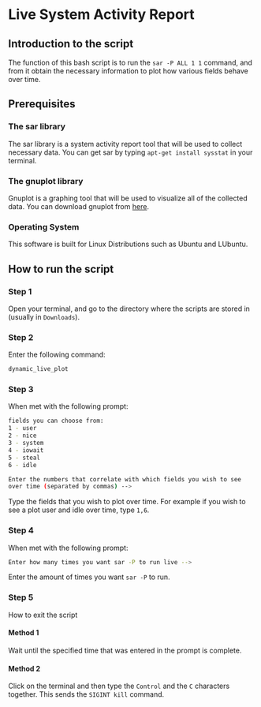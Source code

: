 # Live System Activity Report

## Introduction to the script

The function of this bash script is to run the `sar -P ALL 1 1` command, and from it obtain the necessary information to plot how various fields behave over time.

## Prerequisites

### The sar library

The sar library is a system activity report tool that will be used to collect necessary data.
You can get sar by typing `apt-get install sysstat` in your terminal.

### The gnuplot library

Gnuplot is a graphing tool that will be used to visualize all of the collected data.
You can download gnuplot from [here](https://sourceforge.net/projects/gnuplot/files/gnuplot/).

### Operating System

This software is built for Linux Distributions such as Ubuntu and LUbuntu.

## How to run the script

### Step 1

Open your terminal, and go to the directory where the scripts are stored in (usually in `Downloads`).

### Step 2

Enter the following command:

```bash
dynamic_live_plot
```

### Step 3

When met with the following prompt:

```bash
fields you can choose from:
1 - user
2 - nice
3 - system
4 - iowait
5 - steal
6 - idle

Enter the numbers that correlate with which fields you wish to see
over time (separated by commas) -->
```

Type the fields that you wish to plot over time. For example if you wish to see a plot user and idle over time, type `1,6`.

### Step 4

When met with the following prompt:

```bash
Enter how many times you want sar -P to run live -->
```

Enter the amount of times you want `sar -P` to run.

### Step 5

How to exit the script

#### Method 1

Wait until the specified time that was entered in the prompt is complete.

#### Method 2

Click on the terminal and then type the `Control` and the `C` characters together. This sends the `SIGINT kill` command.
